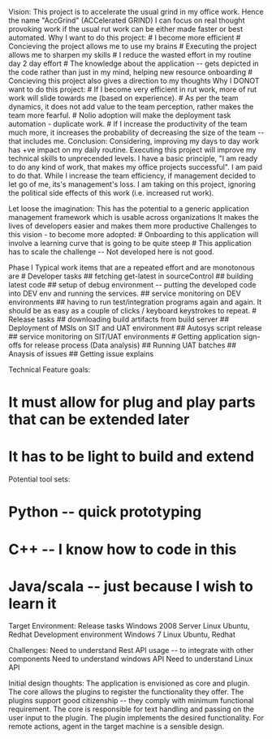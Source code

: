Vision:
	This project is to accelerate the usual grind in my office work. Hence the name "AccGrind"  (ACCelerated GRIND)
	I can focus on real thought provoking work if the usual rut work can be either made faster or best automated.
	Why I want to do this project:
		# I become more efficient
		# Concieving the project allows me to use my brains
		# Executing the project allows me to sharpen my skills
		# I reduce the wasted effort in my routine day 2 day effort
		# The knowledge about the application -- gets depicted in the code rather than just in my mind, helping new resource onboarding
		# Concieving this project also gives a direction to my thoughts
	Why I DONOT want to do this project:
		# If I become very efficient in rut work, more of rut work will slide towards me (based on experience).
		# As per the team dynamics, it does not add value to the team perception, rather makes the team more fearful.
		# Nolio adoption will make the deployment task automation - duplicate work.
		# If I increase the productivity of the team much more, it increases the probability of decreasing the size of the team -- that includes me.
	Conclusion:
		Considering, improving my days to day work has +ve impact on my daily routine.
		Executing this project will improve my technical skills to unprecended levels.
		I have a basic principle, "I am ready to do any kind of work, that makes my office projects successful". I am paid to do that.
		While I increase the team efficiency, if management decided to let go of me, its's management's loss.
		I am taking on this project, ignoring the political side effects of this work (i.e. increased rut work).

Let loose the imagination:
		This has the potential to a generic application management framework which is usable across organizations
		It makes the lives of developers easier and makes them more productive
		Challenges to this vision - to become more adopted:
		# Onboarding to this application will involve a learning curve that is going to be quite steep
		# This application has to scale the challenge -- Not developed here is not good.

Phase I
Typical work items that are a repeated effort and are monotonous are
	#  Developer tasks
		## fetching get-latest in sourceControl
		## building latest code
		## setup of debug environment -- putting the developed code into DEV env and running the services.
		## service monitoring on DEV environments
		## having to run test/integration programs again and again. It should be as easy as a couple of clicks / keyboard keystrokes to repeat.
	#  Release tasks
		## downloading build artifacts from build server
		## Deployment of MSIs on SIT and UAT environment
		## Autosys script release
		## service monitoring on SIT/UAT environments
	#  Getting application sign-offs for release process (Data analysis)
		## Running UAT batches
		## Anaysis of issues
		## Getting issue explains

Technical Feature goals:
# It must allow for plug and play parts that can be extended later
# It has to be light to build and extend

Potential tool sets:
# Python	-- quick prototyping
# C++		-- I know how to code in this
# Java/scala		-- just because I wish to learn it

Target Environment:
	Release tasks
		Windows	2008 Server
		Linux	Ubuntu, Redhat 
	Development environment
		Windows 7
		Linux	Ubuntu, Redhat 

Challenges:
Need to understand Rest API usage -- to integrate with other components
Need to understand windows API
Need to understand Linux API

Initial design thoughts:
The application is envisioned as core and plugin.
The core allows the plugins to register the functionality they offer.
The plugins support good citizenship -- they comply with minimum functional requirement.
The core is responsible for text handling and passing on the user input to the plugin.
The plugin implements the desired functionality.
For remote actions, agent in the target machine is a sensible design.


